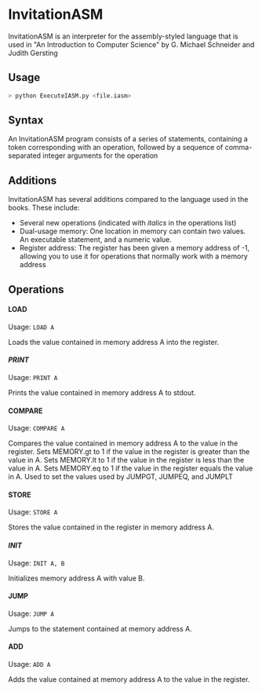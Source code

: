 # InvitationASM
InvitationASM is an interpreter for the assembly-styled language that is used in "An Introduction to Computer Science" by G. Michael Schneider and Judith Gersting

## Usage
```bash
> python ExecuteIASM.py <file.iasm>
```

## Syntax
An InvitationASM program consists of a series of statements, containing a token corresponding with an operation, followed by a sequence of comma-separated integer arguments for the operation

## Additions
InvitationASM has several additions compared to the language used in the books. These include:
* Several new operations (indicated with *italics* in the operations list)
* Dual-usage memory: One location in memory can contain two values. An executable statement, and a numeric value.
* Register address: The register has been given a memory address of -1, allowing you to use it for operations that normally work with a memory address

## Operations

#### LOAD
Usage: `LOAD A`

Loads the value contained in memory address A into the register.

#### *PRINT*
Usage: `PRINT A`

Prints the value contained in memory address A to stdout.

#### COMPARE
Usage: `COMPARE A`

Compares the value contained in memory address A to the value in the register.
Sets MEMORY.gt to 1 if the value in the register is greater than the value in A.
Sets MEMORY.lt to 1 if the value in the register is less than the value in A.
Sets MEMORY.eq to 1 if the value in the register equals the value in A.
Used to set the values used by JUMPGT, JUMPEQ, and JUMPLT

#### STORE
Usage: `STORE A`

Stores the value contained in the register in memory address A.

#### *INIT*
Usage: `INIT A, B`

Initializes memory address A with value B.

#### JUMP
Usage: `JUMP A`

Jumps to the statement contained at memory address A.

#### ADD
Usage: `ADD A`

Adds the value contained at memory address A to the value in the register.